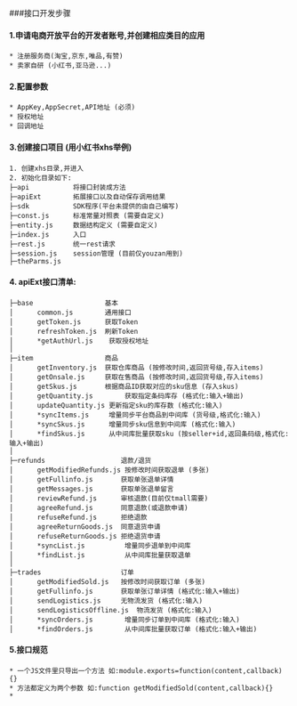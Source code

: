 ###接口开发步骤

#### 1.申请电商开放平台的开发者账号,并创建相应类目的应用

    * 注册服务商(淘宝,京东,唯品,有赞)
    * 卖家自研 (小红书,亚马逊...) 

#### 2.配置参数

    * AppKey,AppSecret,API地址 (必须)
    * 授权地址
    * 回调地址

#### 3.创建接口项目 (用小红书xhs举例)

    1. 创建xhs目录,并进入
    2. 初始化目录如下:
    ├─api           将接口封装成方法
    ├─apiExt        拓展接口以及自动保存调用结果
    ├─sdk           SDK程序(平台未提供的由自己编写)
    ├─const.js      标准常量对照表 (需要自定义)
    ├─entity.js     数据结构定义 (需要自定义)
    ├─index.js      入口
    ├─rest.js       统一rest请求
    ├─session.js    session管理 (目前仅youzan用到)
    ├─theParms.js   

#### 4. apiExt接口清单:
```
├─base                  基本
│      common.js        通用接口
│      getToken.js      获取Token
│      refreshToken.js  刷新Token
│      *getAuthUrl.js    获取授权地址
│
├─item                  商品
│      getInventory.js  获取仓库商品 (按修改时间,返回货号级,存入items)
│      getOnsale.js     获取在售商品 (按修改时间,返回货号级,存入items)
│      getSkus.js       根据商品ID获取对应的sku信息 (存入skus)
│      getQuantity.js        获取指定条码库存 (格式化:输入+输出)
│      updateQuantity.js 更新指定sku的库存数 (格式化:输入)
│      *syncItems.js     增量同步平台商品到中间库 (货号级,格式化:输入)
│      *syncSkus.js      增量同步sku信息到中间库 (格式化:输入)
│      *findSkus.js      从中间库批量获取sku (按seller+id,返回条码级,格式化:输入+输出)
│
├─refunds                   退款/退货
│      getModifiedRefunds.js 按修改时间获取退单 (多张)
│      getFullinfo.js       获取单张退单详情
│      getMessages.js       获取单张退单留言
│      reviewRefund.js      审核退款(目前仅tmall需要)
│      agreeRefund.js       同意退款(或退款申请)
│      refuseRefund.js      拒绝退款
│      agreeReturnGoods.js  同意退货申请
│      refuseReturnGoods.js 拒绝退货申请
│      *syncList.js          增量同步退单到中间库
│      *findList.js          从中间库批量获取退单
│
├─trades                    订单
│      getModifiedSold.js   按修改时间获取订单 (多张)
│      getFullinfo.js       获取单张订单详情 (格式化:输入+输出)
│      sendLogistics.js     无物流发货 (格式化:输入)
│      sendLogisticsOffline.js  物流发货 (格式化:输入)
│      *syncOrders.js        增量同步订单到中间库 (格式化:输入)
│      *findOrders.js        从中间库批量获取订单 (格式化:输入+输出)
```

#### 5.接口规范
    
    * 一个JS文件里只导出一个方法 如:module.exports=function(content,callback){}
    * 方法都定义为两个参数 如:function getModifiedSold(content,callback){}
    * 





